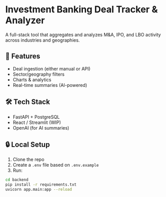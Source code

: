 # Investment Banking Deal Tracker & Analyzer

A full-stack tool that aggregates and analyzes M&A, IPO, and LBO activity across industries and geographies.

## 🚀 Features
- Deal ingestion (either manual or API)
- Sector/geography filters
- Charts & analytics
- Real-time summaries (AI-powered)

## 🛠 Tech Stack
- FastAPI + PostgreSQL
- React / Streamlit (WIP)
- OpenAI (for AI summaries)

## 🔒 Local Setup
1. Clone the repo
2. Create a `.env` file based on `.env.example`
3. Run:

```bash
cd backend
pip install -r requirements.txt
uvicorn app.main:app --reload
